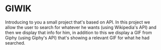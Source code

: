 # GIWIK
Introducing to you a small project that's based on API. In this project we allow the user to search for whatever he wants (using Wikipedia's API) and then we display that info for him, in addition to this we display a GIF from Giphy (using Giphy's API) that's showing a relevant GIF for what he had searched.
